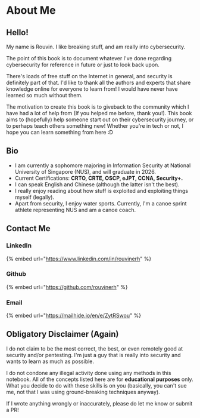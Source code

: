 # About Me

## Hello!

My name is Rouvin. I like breaking stuff, and am really into cybersecurity.

The point of this book is to document whatever I've done regarding cybersecurity for reference in future or just to look back upon.

There's loads of free stuff on the Internet in general, and security is definitely part of that. I'd like to thank all the authors and experts that share knowledge online for everyone to learn from! I would have never have learned so much without them.

The motivation to create this book is to giveback to the community which I have had a lot of help from (If you helped me before, thank you!). This book aims to (hopefully) help someone start out on their cybersecurity journey, or to perhaps teach others something new! Whether you're in tech or not, I hope you can learn something from here :D

## Bio

* I am currently a sophomore majoring in Information Security at National University of Singapore (NUS), and will graduate in 2026.
* Current Certifications: **CRTO, CRTE, OSCP, eJPT, CCNA, Security+.**
* I can speak English and Chinese (although the latter isn't the best).
* I really enjoy reading about how stuff is exploited and exploiting things myself (legally).
* Apart from security, I enjoy water sports. Currently, I'm a canoe sprint athlete representing NUS and am a canoe coach.

## Contact Me

### LinkedIn

{% embed url="https://www.linkedin.com/in/rouvinerh" %}

### Github

{% embed url="https://github.com/rouvinerh" %}

### Email

{% embed url="https://mailhide.io/en/e/ZytRSwou" %}

## Obligatory Disclaimer (Again)

I do not claim to be the most correct, the best, or even remotely good at security and/or pentesting. I'm just a guy that is really into security and wants to learn as much as possible.

I do not condone any illegal activity done using any methods in this notebook. All of the concepts listed here are for **educational purposes** only. What you decide to do with these skills is on you (basically, you can't sue me, not that I was using ground-breaking techniques anyway).

If I wrote anything wrongly or inaccurately, please do let me know or submit a PR!
